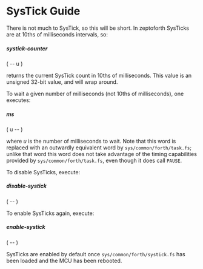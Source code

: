 # SysTick Guide

There is not much to SysTick, so this will be short. In zeptoforth SysTicks are at 10ths of milliseconds intervals, so:

##### systick-counter
( -- u )

returns the current SysTick count in 10ths of milliseconds. This value is an unsigned 32-bit value, and will wrap around.

To wait a given number of milliseconds (not 10ths of milliseconds), one executes:

##### ms
( u -- )

where *u* is the number of milliseconds to wait. Note that this word is replaced with an outwardly equivalent word by `sys/common/forth/task.fs`; unlike that word this word does not take advantage of the timing capabilities provided by `sys/common/forth/task.fs`, even though it does call `PAUSE`.

To disable SysTicks, execute:

##### disable-systick
( -- )

To enable SysTicks again, execute:

##### enable-systick
( -- )

SysTicks are enabled by default once `sys/common/forth/systick.fs` has been loaded and the MCU has been rebooted.
